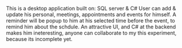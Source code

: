 This is a desktop application built on:
SQL server & 
C#
User can add & update his personal, meetings, appointments and events for himself. A reminder will be popup to him at his selected time before the event, to remind him about the schdule.
An attractive UI, and C# at the backend makes him ineteresting, anyone can collaborate to my this experiment, because its incomplete yet.
